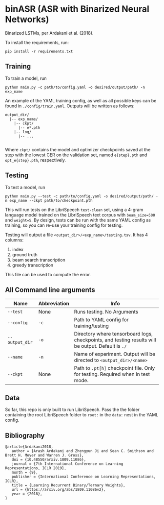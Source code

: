 # binASR (ASR with Binarized Neural Networks)

Binarized LSTMs, per Ardakani et al. (2018).

To install the requirements, run:

`pip install -r requirements.txt`

## Training
To train a model, run

`python main.py -c path/to/config.yaml -o desired/output/path/ -n exp_name`

An example of the YAML training config, as well as all possible keys can be found in `./config/train.yaml`.
Outputs will be written as follows:

```
output_dir/
  |-- exp_name/
    |-- ckpt/
      |-- e*.pth
    |-- log/
      |-- ...
 
```
Where `ckpt/` contains the model and optimizer checkpoints saved at the step with the lowest CER on the validation set, named `e{step}.pth` and `opt_e{step}.pth`, respectively.

## Testing
To test a model, run 

`python main.py --test -c path/to/config.yaml -o desired/output/path/ -n exp_name --ckpt path/to/checkpoint.pth`

This will run tests on the LibriSpeech `test-clean` set, using a 4-gram language model trained on the LibriSpeech text corpus with `beam_size=500` and `weight=5`.
By design, tests can be run with the same YAML config as training, so you can re-use your training config for testing.

Testing will output a file `<output_dir>/<exp_name>/testing.tsv`. It has 4 columns: 

1. index
2. ground truth
3. beam search transcription
4. greedy transcription

This file can be used to compute the error.

## All Command line arguments

| Name | Abbreviation | Info |
| - | - | - |
| `--test` | None | Runs testing. No Arguments
| `--config` | `-c` | Path to YAML config for training/testing|
| `--output_dir` | `-o` | Directory where tensorboard logs, checkpoints, and testing results will be output. Default is `./` |
| `--name`       | `-n` | Name of experiment. Output will be directed to `<output_dir>/<name>` |
| `--ckpt`       | None           | Path to `.pt[h]` checkpoint file. Only for testing. Required when in test mode. | 

## Data

So far, this repo is only built to run LibriSpeech. Pass the the folder containing the root LibriSpeech folder to `root:` in the `data:` nest in the YAML config.

## Bibliography
```
@article{Ardakani2018,
   author = {Arash Ardakani and Zhengyun Ji and Sean C. Smithson and Brett H. Meyer and Warren J. Gross},
   doi = {10.48550/arxiv.1809.11086},
   journal = {7th International Conference on Learning Representations, ICLR 2019},
   month = {9},
   publisher = {International Conference on Learning Representations, ICLR},
   title = {Learning Recurrent Binary/Ternary Weights},
   url = {https://arxiv.org/abs/1809.11086v2},
   year = {2018},
}
```